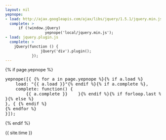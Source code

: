 ```yaml
---
layout: nil
yepnope:
- load: http://ajax.googleapis.com/ajax/libs/jquery/1.5.1/jquery.min.js
  complete: >
      if (!window.jQuery)
                  yepnope('local/jquery.min.js');
- load: jquery.plugin.js
  complete: >
    jQuery(function () {
                jQuery('div').plugin();
            });
---
```


{% if page.yepnope %}
<pre>
yepnope([{ {% for a in page.yepnope %}{% if a.load %}
    load: "{{ a.load }}"{% endif %}{% if a.complete %},
    complete: function() {
        {{ a.complete }}    }{% endif %}{% if forloop.last %}
}{% else %}
}, { {% endif %}
{% endfor %}
}]);
</pre>
{% endif %}

{{ site.time }}